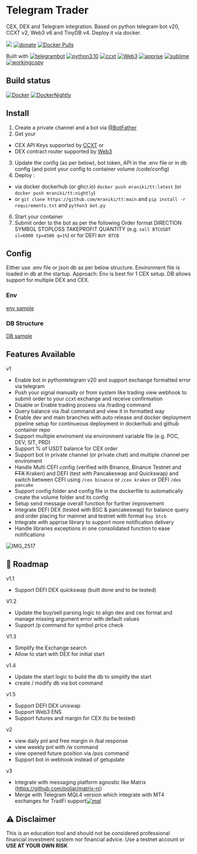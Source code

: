 # Telegram Trader
 CEX, DEX and Telegram integration. 
 Based on python telegram bot v20, CCXT v2, Web3 v6 and TinyDB v4.
 Deploy it via docker. 

[![](https://badgen.net/badge/icon/TT/E2B13C?icon=bitcoin&label)](https://github.com/mraniki/tt)
[![donate](https://badgen.net/badge/icon/coindrop/6F4E37?icon=buymeacoffee&label)](https://coindrop.to/mraniki) 
[![Docker Pulls](https://badgen.net/docker/pulls/mraniki/tt)](https://hub.docker.com/r/mraniki/tt)

Built with
[![telegrambot](https://badgen.net/badge/icon/telegrambot?icon=telegram&label)](https://t.me/pythontelegrambotchannel)
[![python3.10](https://badgen.net/badge/icon/3.10/black?icon=pypi&label)](https://www.python.org/downloads/release/python-3100/)
[![ccxt](https://badgen.net/badge/icon/ccxt/black?icon=libraries&label)](https://github.com/ccxt/ccxt)
[![Web3](https://badgen.net/badge/icon/web3/black?icon=libraries&label)](https://github.com/ethereum/web3.py)
[![apprise](https://badgen.net/badge/icon/apprise/black?icon=libraries&label)](https://github.com/caronc/apprise)
[![sublime](https://badgen.net/badge/icon/sublime/F96854?icon=terminal&label)](https://www.sublimetext.com/)
[![workingcopy](https://badgen.net/badge/icon/workingcopy/16DCCD?icon=github&label)](https://workingcopy.app/)

## Build status
[![Docker](https://github.com/mraniki/tt/actions/workflows/DockerHub.yml/badge.svg)](https://github.com/mraniki/tt/actions/workflows/DockerHub.yml) [![DockerNightly](https://github.com/mraniki/tt/actions/workflows/DockerHub_Dev.yml/badge.svg)](https://github.com/mraniki/tt/actions/workflows/DockerHub_Dev.yml)

## Install
1) Create a private channel and a bot via [@BotFather ](https://core.telegram.org/bots/tutorial)
2) Get your 
  - CEX API Keys supported by [CCXT](https://github.com/ccxt/ccxt) or 
  - DEX contract router supported by [Web3](https://github.com/ethereum/web3.py)
3) Update the config (as per below), bot token, API in the .env file or in db config (and point your config to container volume /code/config)
4) Deploy :
- via docker dockerhub (or ghcr.io) `docker push mraniki/tt:latest` (or `docker push mraniki/tt:nightly`)
- or `git clone https://github.com/mraniki/tt:main` and `pip install -r requirements.txt` and `python3 bot.py` 
6) Start your container
7) Submit order to the bot as per the following Order format DIRECTION SYMBOL STOPLOSS TAKEPROFIT QUANTITY 
  (e.g. `sell BTCUSDT sl=6000 tp=4500 q=1%`) or for DEFI `BUY BTCB`

## Config
Either use .env file or json db as per below structure.
Environment file is loaded in db at the startup. 
Approach: Env is best for 1 CEX setup. DB allows support for multiple DEX and CEX.

### Env
[env sample](config/env.sample)

### DB Structure
[DB sample](config/db.json.sample)

 ## Features Available
 
 v1 
 - Enable bot in pythontelegram v20 and support exchange formatted error via telegram
 - Push your signal manually or from system like trading view webhook to submit order to your ccxt exchange and receive confirmation
 - Disable or Enable trading process via /trading command
 - Query balance via /bal command and view it in formatted way
 - Enable dev and main branches with auto release and docker deployment pipeline setup for continueous deployment in dockerhub and github container repo
 - Support multiple enviroment via environment variable file (e.g. POC, DEV, SIT, PRD)
 - Support % of USDT balance for CEX order
 - Support bot in private channel (or private chat) and multiple channel per enviroment
 - Handle Multi CEFI config (verified with Binance, Binance Testnet and ~~FTX~~ Kraken) and DEFI (test with Pancakeswap and Quickswap) and switch between CEFI using `/cex binance` or `/cex kraken` or DEFI `/dex pancake`
 - Support config folder and config file in the dockerfile to automatically create the volume folder and its config
 - Setup send message overall function for further improvement
 - Integrate DEFI DEX (tested with BSC & pancakeswap) for balance query and order placing for mainnet and testnet with format `buy btcb`
 - Integrate with apprise library to support more notification delivery
 - Handle libraries exceptions in one consolidated function to ease notifications
 
![IMG_2517](https://user-images.githubusercontent.com/8766259/199422978-dc3322d9-164b-42af-9cf2-84c6bc3dae29.jpg)

 ## 🚧 Roadmap

v1.1
- Support DEFI DEX quickswap (built done and to be tested)

V1.2
- Update the buy/sell parsing logic to align dex and cex format and manage missing argument error with default values
- Support /p command for symbol price check

V1.3
- Simplify the Exchange search
- Allow to start with DEX for initial start

v1.4
- Update the start logic to build the db to simplify the start 
- create / modify db via bot command

v1.5
- Support DEFI DEX uniswap
- Support Web3 ENS
- Support futures and margin for CEX (to be tested)

v2
- view daily pnl and free margin in /bal response
- view weekly pnl with /w command
- view opened future position via /pos command
- Support bot in webhook instead of getupdate

v3
- Integrate with messaging platform agnostic like Matrix (https://github.com/poljar/matrix-ni)
- Merge with Telegram MQL4 version which integrate with MT4 exchanges for TradFi support[![mql](https://badgen.net/badge/icon/mql/black?icon=libraries&label)](https://mql5.com/)


 ## ⚠️ Disclaimer
 This is an education tool and should not be considered professional financial investment system nor financial advice. Use a testnet account or **USE AT YOUR OWN RISK**

